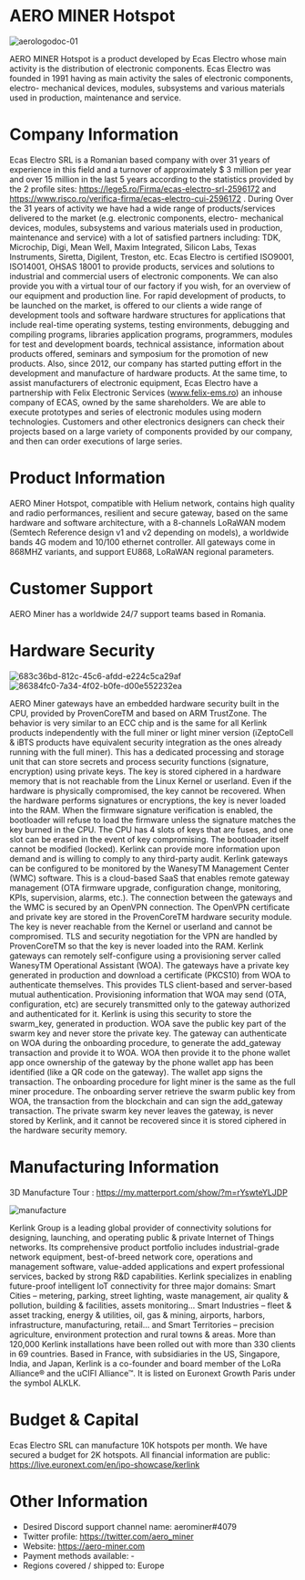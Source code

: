 # AERO MINER Hotspot

![aerologodoc-01](https://user-images.githubusercontent.com/100297185/155962059-a418abff-7856-414b-be4b-dffec867efed.png)

AERO MINER Hotspot is a product developed by Ecas Electro whose main activity is the distribution of electronic components. Ecas Electro was founded in 1991 having as main activity the sales of electronic components, electro- mechanical devices, modules, subsystems and various materials used in production, maintenance and service. 
# Company Information
Ecas Electro SRL is a Romanian based company with over 31 years of experience in this field and a turnover of approximately $ 3 million per year and over 15 million in the last 5 years according to the statistics provided by the 2 profile sites: https://lege5.ro/Firma/ecas-electro-srl-2596172 and https://www.risco.ro/verifica-firma/ecas-electro-cui-2596172 .
	During Over the 31 years of activity we have had a wide range of products/services delivered to the market (e.g. electronic components, electro- mechanical devices, modules, subsystems and various materials used in production, maintenance and service) with a lot of satisfied partners including: TDK, Microchip, Digi, Mean Well, Maxim Integrated, Silicon Labs, Texas Instruments, Siretta, Digilent, Treston, etc.
	Ecas Electro is certified ISO9001, ISO14001, OHSAS 18001 to provide products, services and solutions to industrial and commercial users of electronic components.
	We can also provide you with a virtual tour of our factory if you wish, for an overview of our equipment and production line. 
For rapid development of products, to be launched on the market, is offered to our clients a wide range of development tools and software hardware structures for applications that include real-time operating systems, testing environments, debugging and compiling programs, libraries application programs, programmers, modules for test and development boards, technical assistance, information about products offered, seminars and symposium for the promotion of new products. 
	Also, since 2012, our company has started putting effort in the development and manufacture of hardware products.
	At the same time, to assist manufacturers of electronic equipment, Ecas Electro have a partnership with Felix Electronic Services (www.felix-ems.ro) an inhouse company of ECAS, owned by the same shareholders.  We are able to execute prototypes and series of electronic modules using modern technologies. Customers and other electronics designers can check their projects based on a large variety of components provided by our company, and then can order executions of large series.
# Product Information
AERO Miner Hotspot, compatible with Helium network, contains high quality and radio performances, resilient and secure gateway, based on the same hardware and software architecture, with a 8-channels LoRaWAN modem (Semtech Reference design v1 and v2 depending on models), a worldwide bands 4G modem and 10/100 ethernet controller.
All gateways come in 868MHZ variants, and support EU868, LoRaWAN regional parameters.
# Customer Support
AERO Miner has a worldwide 24/7 support teams based in Romania.
# Hardware Security

![683c36bd-812c-45c6-afdd-e224c5ca29af](https://user-images.githubusercontent.com/100297185/155962555-bdeab259-1d5d-4bfb-a601-769dcd95103e.jpg)
![86384fc0-7a34-4f02-b0fe-d00e552232ea](https://user-images.githubusercontent.com/100297185/155962564-0029a50b-39ef-4a9b-8415-9dd9af439f93.jpg)

AERO Miner gateways have an embedded hardware security built in the CPU, provided by ProvenCoreTM and based on ARM TrustZone. The behavior is very similar to an ECC chip and is the same for all Kerlink products independently with the full miner or light miner version (iZeptoCell & iBTS products have equivalent security integration as the ones already running with the full miner). This has a dedicated processing and storage unit that can store secrets and process security functions (signature, encryption) using private keys. The key is stored ciphered in a hardware memory that is not reachable from the Linux Kernel or userland. Even if the hardware is physically compromised, the key cannot be recovered. When the hardware performs signatures or encryptions, the key is never loaded into the RAM.
When the firmware signature verification is enabled, the bootloader will refuse to load the firmware unless the signature matches the key burned in the CPU. The CPU has 4 slots of keys that are fuses, and one slot can be erased in the event of key compromising.
The bootloader itself cannot be modified (locked).
Kerlink can provide more information upon demand and is willing to comply to any third-party audit.
Kerlink gateways can be configured to be monitored by the WanesyTM Management Center (WMC) software. This is a cloud-based SaaS that enables remote gateway management (OTA firmware upgrade, configuration change, monitoring, KPIs, supervision, alarms, etc.). The connection between the gateways and the WMC is secured by an OpenVPN connection. The OpenVPN certificate and private key are stored in the ProvenCoreTM hardware security module. The key is never reachable from the Kernel or userland and cannot be compromised. TLS and security negotiation for the VPN are handled by ProvenCoreTM so that the key is never loaded into the RAM.
Kerlink gateways can remotely self-configure using a provisioning server called WanesyTM Operational Assistant (WOA). The gateways have a private key generated in production and download a certificate (PKCS10) from WOA to authenticate themselves. This provides TLS client-based and server-based mutual authentication. Provisioning information that WOA may send (OTA, configuration, etc) are securely transmitted only to the gateway authorized and authenticated for it.
Kerlink is using this security to store the swarm_key, generated in production. WOA save the public key part of the swarm key and never store the private key. The gateway can authenticate on WOA during the onboarding procedure, to generate the add_gateway transaction and provide it to WOA. WOA then provide it to the phone wallet app once ownership of the gateway by the phone wallet app has been identified (like a QR code on the gateway). The wallet app signs the transaction. The onboarding procedure for light miner is the same as the full miner procedure. The onboarding server retrieve the swarm public key from WOA, the transaction from the blockchain and can sign the add_gateway transaction. The private swarm key never leaves the gateway, is never stored by Kerlink, and it cannot be recovered since it is stored ciphered in the hardware security memory.
# Manufacturing Information
3D Manufacture Tour : https://my.matterport.com/show/?m=rYswteYLJDP

![manufacture](https://user-images.githubusercontent.com/100297185/155963874-aa88f256-99d4-409d-b9f7-c5560fc43885.png)

Kerlink Group is a leading global provider of connectivity solutions for designing, launching, and operating public & private Internet of Things networks. Its comprehensive product portfolio includes industrial-grade network equipment, best-of-breed network core, operations and management software, value-added applications and expert professional services, backed by strong R&D capabilities. Kerlink specializes in enabling future-proof intelligent IoT connectivity for three major domains: Smart Cities – metering, parking, street lighting, waste management, air quality & pollution, building & facilities, assets monitoring… Smart Industries – fleet & asset tracking, energy & utilities, oil, gas & mining, airports, harbors, infrastructure, manufacturing, retail… and Smart Territories – precision agriculture, environment protection and rural towns & areas. More than 120,000 Kerlink installations have been rolled out with more than 330 clients in 69 countries. Based in France, with subsidiaries in the US, Singapore, India, and Japan, Kerlink is a co-founder and board member of the LoRa Alliance® and the uCIFI Alliance™. It is listed on Euronext Growth Paris under the symbol ALKLK.
# Budget & Capital
Ecas Electro SRL can manufacture 10K hotspots per month.
We have secured a budget for 2K hotspots.
All financial information are public:
https://live.euronext.com/en/ipo-showcase/kerlink
# Other Information
- Desired Discord support channel name: aerominer#4079
- Twitter profile: https://twitter.com/aero_miner
- Website: https://aero-miner.com
- Payment methods available: - 
- Regions covered / shipped to: Europe

